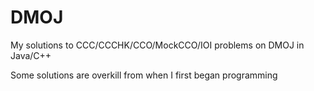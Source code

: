 # DMOJ
My solutions to CCC/CCCHK/CCO/MockCCO/IOI problems on DMOJ in Java/C++

Some solutions are overkill from when I first began programming 
